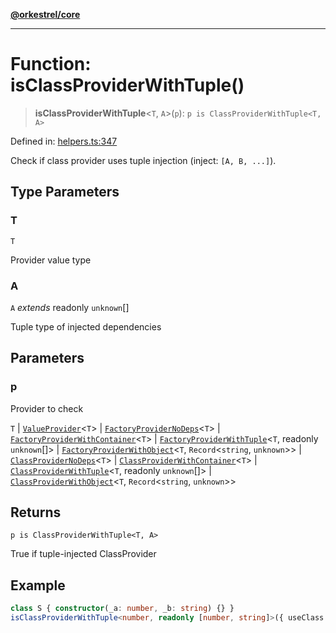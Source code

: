 [**@orkestrel/core**](../index.md)

***

# Function: isClassProviderWithTuple()

> **isClassProviderWithTuple**\<`T`, `A`\>(`p`): `p is ClassProviderWithTuple<T, A>`

Defined in: [helpers.ts:347](https://github.com/orkestrel/core/blob/98df1af1b029ad0f39e413b90869151f4152e5dd/src/helpers.ts#L347)

Check if class provider uses tuple injection (inject: `[A, B, ...]`).

## Type Parameters

### T

`T`

Provider value type

### A

`A` *extends* readonly `unknown`[]

Tuple type of injected dependencies

## Parameters

### p

Provider to check

`T` | [`ValueProvider`](../interfaces/ValueProvider.md)\<`T`\> | [`FactoryProviderNoDeps`](../type-aliases/FactoryProviderNoDeps.md)\<`T`\> | [`FactoryProviderWithContainer`](../type-aliases/FactoryProviderWithContainer.md)\<`T`\> | [`FactoryProviderWithTuple`](../type-aliases/FactoryProviderWithTuple.md)\<`T`, readonly `unknown`[]\> | [`FactoryProviderWithObject`](../type-aliases/FactoryProviderWithObject.md)\<`T`, `Record`\<`string`, `unknown`\>\> | [`ClassProviderNoDeps`](../type-aliases/ClassProviderNoDeps.md)\<`T`\> | [`ClassProviderWithContainer`](../type-aliases/ClassProviderWithContainer.md)\<`T`\> | [`ClassProviderWithTuple`](../type-aliases/ClassProviderWithTuple.md)\<`T`, readonly `unknown`[]\> | [`ClassProviderWithObject`](../type-aliases/ClassProviderWithObject.md)\<`T`, `Record`\<`string`, `unknown`\>\>

## Returns

`p is ClassProviderWithTuple<T, A>`

True if tuple-injected ClassProvider

## Example

```ts
class S { constructor(_a: number, _b: string) {} }
isClassProviderWithTuple<number, readonly [number, string]>({ useClass: S, inject: [Symbol('A'), Symbol('B')] })
```
